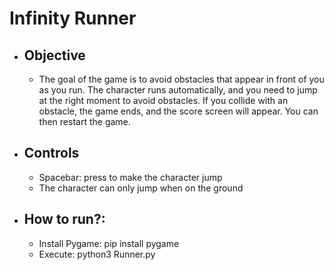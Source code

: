 # Infinity Runner
- ## Objective
    - The goal of the game is to avoid obstacles that appear in front of you as you run. The character runs automatically, and you need to jump at the right moment to avoid obstacles. If you collide with an obstacle, the game ends, and the score screen will appear. You can then restart the game.

- ## Controls
    - Spacebar: press to make the character jump
    - The character can only jump when on the ground

- ## How to run?:
    - Install Pygame: pip install pygame
    - Execute: python3 Runner.py
